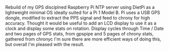 Rebuild of my GPS disciplned Raspberry Pi NTP server using DietPi as a lightweight minimal OS ideally suited for a Pi 1 Model B.
Pi uses a USB GPS dongle,  modified to extract the PPS signal and feed to chrony for high accuracy.
Thought it would be useful to add an LCD display to use it as a clock and display some stats on rotation.
Display cycles through Time / Date and two pages of GPS stats, from gpspipe and 5 pages of chrony stats, gathered from chronyc
I'm sure there are more efficient ways of doing this, but overall I'm pleased with the result.
